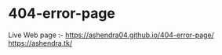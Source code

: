 # 404-error-page

Live Web page :-
https://ashendra04.github.io/404-error-page/
https://ashendra.tk/
